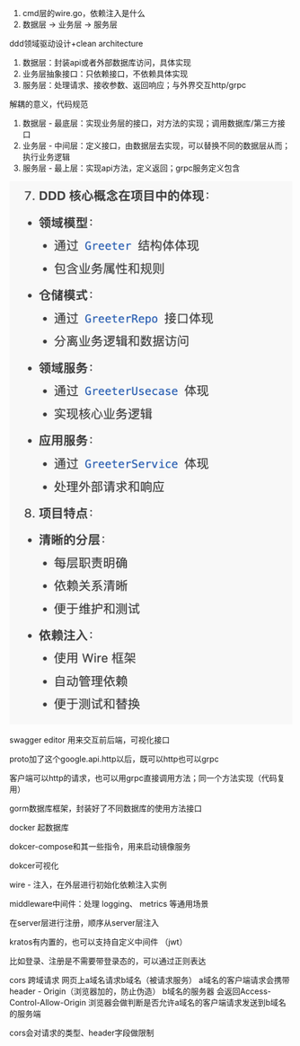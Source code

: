 1. cmd层的wire.go，依赖注入是什么
2. 数据层 -> 业务层 -> 服务层

ddd领域驱动设计+clean architecture

1. 数据层：封装api或者外部数据库访问，具体实现
2. 业务层抽象接口：只依赖接口，不依赖具体实现
3. 服务层：处理请求、接收参数、返回响应；与外界交互http/grpc

解耦的意义，代码规范

1. 数据层 - 最底层：实现业务层的接口，对方法的实现；调用数据库/第三方接口
2. 业务层 - 中间层：定义接口，由数据层去实现，可以替换不同的数据层从而；执行业务逻辑
3. 服务层 - 最上层：实现api方法，定义返回；grpc服务定义包含

![1746971308593](images/john_readcode/1746971308593.png)

swagger editor 用来交互前后端，可视化接口

proto加了这个google.api.http以后，既可以http也可以grpc

客户端可以http的请求，也可以用grpc直接调用方法；同一个方法实现（代码复用）

gorm数据库框架，封装好了不同数据库的使用方法接口

docker 起数据库

dokcer-compose和其一些指令，用来启动镜像服务

dokcer可视化

wire - 注入，在外层进行初始化依赖注入实例

middleware中间件：处理 logging、 metrics 等通用场景

在server层进行注册，顺序从server层注入

kratos有内置的，也可以支持自定义中间件 （jwt）

比如登录、注册是不需要带登录态的，可以通过正则表达

cors 跨域请求
网页上a域名请求b域名（被请求服务）
a域名的客户端请求会携带header - Origin（浏览器加的，防止伪造）
b域名的服务器 会返回Access-Control-Allow-Origin
浏览器会做判断是否允许a域名的客户端请求发送到b域名的服务端

cors会对请求的类型、header字段做限制